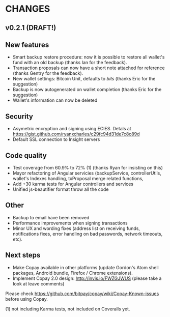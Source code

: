 CHANGES
=======

v0.2.1 (DRAFT!)
------

New features
------------
 * Smart backup restore procedure: now it is possible to restore all wallet's fund with an old backup  (thanks Ian for the feedback).
 * Transaction proposals can now have a short note attached for reference (thanks Gentry for the feedback).
 * New wallet settings: Bitcoin Unit, defaults to *bits* (thanks Eric for the suggestion)
 * Backup is now autogenerated on wallet completion (thanks Eric for the suggestion)
 * Wallet's information can now be deleted 
 
Security
--------
 * Asymetric encryption and signing using ECIES. Detals at https://gist.github.com/ryanxcharles/c29fc94d31de7c8c89d
 * Default SSL connection to Insight servers 
  
Code quality
------------
 * Test coverage from  60.9% to 72% (1) (thanks Ryan for insisting on this)
 * Mayor refactoring of Angular servicies (backupService, controllerUtils, wallet's Indexes handling, txProposal merge related functions, 
 * Add +30 karma tests for Angular controllers and services
 * Unified js-beautifier format throw all the code
 
Other
-----
 * Backup to email have been removed
 * Performance improvements when signing transactions
 * Minor UX and wording fixes (address list on receiving funds, notifications fixes, error handling on bad passwords, network timeouts, etc).

Next steps
----------
 * Make Copay available in other platforms (update Gordon's Atom shell packages, Android bundle, Firefox / Chrome extensions).
 * Implement Copay 2.0 design: http://invis.io/FWZGJWUS  (please take a look at leave comments)


Please check https://github.com/bitpay/copay/wiki/Copay-Known-issues before using Copay.


(1) not including Karma tests, not included on Coveralls yet.
